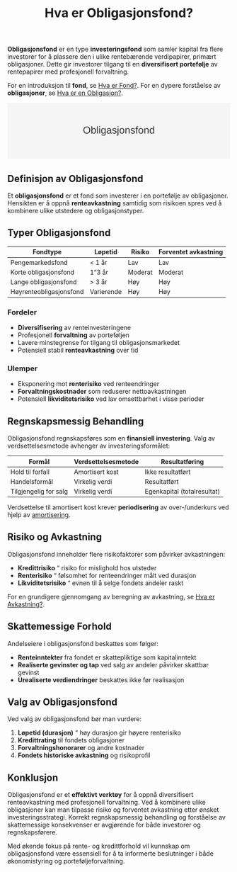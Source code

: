 ﻿---
title: "Hva er Obligasjonsfond?"
meta_title: "Hva er Obligasjonsfond?"
meta_description: '**Obligasjonsfond** er en type **investeringsfond** som samler kapital fra flere investorer for å plassere den i ulike rentebærende verdipapirer, primært obl...'
slug: hva-er-obligasjonsfond
type: blog
layout: pages/single
---

**Obligasjonsfond** er en type **investeringsfond** som samler kapital fra flere investorer for å plassere den i ulike rentebærende verdipapirer, primært obligasjoner. Dette gir investorer tilgang til en **diversifisert portefølje** av rentepapirer med profesjonell forvaltning.

For en introduksjon til **fond**, se [Hva er Fond?](/blogs/regnskap/hva-er-fond "Hva er Fond? Ulike Typer Fond og Regnskapsbehandling").
For en dypere forståelse av **obligasjoner**, se [Hva er en Obligasjon?](/blogs/regnskap/hva-er-obligasjon "Hva er en Obligasjon? Komplett Guide til Obligasjoner i Regnskap").

![Illustrasjon som viser tittelen Obligasjonsfond](obligasjonsfond-image.svg)

## Definisjon av Obligasjonsfond

Et **obligasjonsfond** er et fond som investerer i en portefølje av obligasjoner. Hensikten er å oppnå **renteavkastning** samtidig som risikoen spres ved å kombinere ulike utstedere og obligasjonstyper.

## Typer Obligasjonsfond

| Fondtype                | Løpetid   | Risiko   | Forventet avkastning |
|-------------------------|-----------|----------|----------------------|
| Pengemarkedsfond        | < 1 år    | Lav      | Lav                  |
| Korte obligasjonsfond   | 1“3 år    | Moderat  | Moderat              |
| Lange obligasjonsfond   | > 3 år    | Høy      | Høy                  |
| Høyrenteobligasjonsfond | Varierende| Høy      | Høy                  |

### Fordeler

* **Diversifisering** av renteinvesteringene
* Profesjonell **forvaltning** av porteføljen
* Lavere minstegrense for tilgang til obligasjonsmarkedet
* Potensiell stabil **renteavkastning** over tid

### Ulemper

* Eksponering mot **renterisiko** ved renteendringer
* **Forvaltningskostnader** som reduserer nettoavkastningen
* Potensiell **likviditetsrisiko** ved lav omsettbarhet i visse perioder

## Regnskapsmessig Behandling

Obligasjonsfond regnskapsføres som en **finansiell investering**. Valg av verdsettelsesmetode avhenger av investeringsformålet:

| Formål               | Verdsettelsesmetode | Resultatføring             |
|----------------------|---------------------|----------------------------|
| Hold til forfall     | Amortisert kost     | Ikke resultatført          |
| Handelsformål        | Virkelig verdi      | Resultatført               |
| Tilgjengelig for salg| Virkelig verdi      | Egenkapital (totalresultat)|

Verdsettelse til amortisert kost krever **periodisering** av over-/underkurs ved hjelp av [amortisering](/blogs/regnskap/hva-er-amortisering "Hva er Amortisering? Guide til Avskrivning av Immaterielle Eiendeler").

## Risiko og Avkastning

Obligasjonsfond inneholder flere risikofaktorer som påvirker avkastningen:

* **Kredittrisiko** “ risiko for mislighold hos utsteder
* **Renterisiko** “ følsomhet for renteendringer målt ved durasjon
* **Likviditetsrisiko** “ evnen til å selge fondets andeler raskt

For en grundigere gjennomgang av beregning av avkastning, se [Hva er Avkastning?](/blogs/regnskap/hva-er-avkastning "Hva er Avkastning? Guide til Beregning av Avkastning og Renters Influens").

## Skattemessige Forhold

Andelseiere i obligasjonsfond beskattes som følger:

* **Renteinntekter** fra fondet er skattepliktige som kapitalinntekt
* **Realiserte gevinster og tap** ved salg av andeler påvirker skattbar gevinst
* **Urealiserte verdiendringer** beskattes ikke før realisasjon

## Valg av Obligasjonsfond

Ved valg av obligasjonsfond bør man vurdere:

1. **Løpetid (durasjon)** “ høy durasjon gir høyere renterisiko
2. **Kredittrating** til fondets obligasjoner
3. **Forvaltningshonorarer** og andre kostnader
4. **Fondets historiske avkastning** og risikoprofil

## Konklusjon

Obligasjonsfond er et **effektivt verktøy** for å oppnå diversifisert renteavkastning med profesjonell forvaltning. Ved å kombinere ulike obligasjoner kan man tilpasse risiko og forventet avkastning etter ønsket investeringsstrategi. Korrekt regnskapsmessig behandling og forståelse av skattemessige konsekvenser er avgjørende for både investorer og regnskapsførere.

Med økende fokus på rente- og kredittforhold vil kunnskap om obligasjonsfond være essensiell for å ta informerte beslutninger i både økonomistyring og porteføljeforvaltning.








